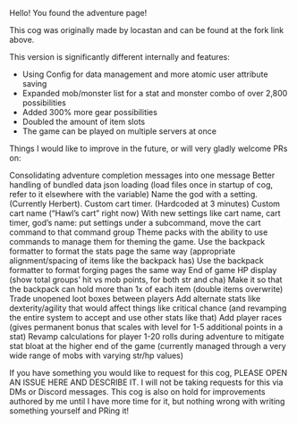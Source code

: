 Hello! You found the adventure page!

This cog was originally made by locastan and can be found at the fork link above.


This version is significantly different internally and features:

* Using Config for data management and more atomic user attribute saving
* Expanded mob/monster list for a stat and monster combo of over 2,800 possibilities
* Added 300% more gear possibilities
* Doubled the amount of item slots
* The game can be played on multiple servers at once


Things I would like to improve in the future, or will very gladly welcome PRs on:

Consolidating adventure completion messages into one message
Better handling of bundled data json loading (load files once in startup of cog, refer to it elsewhere with the variable)
Name the god with a setting. (Currently Herbert).
Custom cart timer. (Hardcoded at 3 minutes)
Custom cart name (“Hawl’s cart” right now)
With new settings like cart name, cart timer, god’s name: put settings under a subcommand, move the cart command to that command group
Theme packs with the ability to use commands to manage them for theming the game.
Use the backpack formatter to format the stats page the same way (appropriate alignment/spacing of items like the backpack has)
Use the backpack formatter to format forging pages the same way
End of game HP display (show total groups’ hit vs mob points, for both str and cha)
Make it so that the backpack can hold more than 1x of each item (double items overwrite)
Trade unopened loot boxes between players
Add alternate stats like dexterity/agility that would affect things like critical chance (and revamping the entire system to accept and use other stats like that)
Add player races (gives permanent bonus that scales with level for 1-5 additional points in a stat)
Revamp calculations for player 1-20 rolls during adventure to mitigate stat bloat at the higher end of the game (currently managed through a very wide range of mobs with varying str/hp values)

If you have something you would like to request for this cog, PLEASE OPEN AN ISSUE HERE AND DESCRIBE IT. I will not be taking requests for this via DMs or Discord messages. This cog is also on hold for improvements authored by me until I have more time for it, but nothing wrong with writing something yourself and PRing it!
